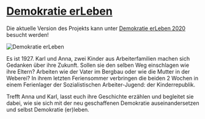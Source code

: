 # [Demokratie erLeben](https://gerdesque.github.io/demokratieerleben/)

Die aktuelle Version des Projekts kann unter [Demokratie erLeben 2020](https://gerdesque.github.io/demokratieerleben2020/) besucht werden!

![Demokratie erLeben](https://codingdavinci.de/img/projekte/2019_west/demokratie_erleben.jpg)

Es ist 1927. Karl und Anna, zwei Kinder aus Arbeiterfamilien machen sich
Gedanken über ihre Zukunft. Sollen sie den selben Weg einschlagen wie
ihre Eltern? Arbeiten wie der Vater im Bergbau oder wie die Mutter in
der Weberei? In ihrem letzten Feriensommer verbringen die beiden 2
Wochen in einem Ferienlager der Sozialistischen Arbeiter-Jugend: der
Kinderrepublik.

Trefft Anna und Karl, lasst euch ihre Geschichte erzählen und begleitet
sie dabei, wie sie sich mit der neu geschaffenen Demokratie
auseinandersetzen und selbst Demokratie (er)leben.

